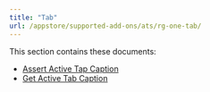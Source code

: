```yaml
---
title: "Tab"
url: /appstore/supported-add-ons/ats/rg-one-tab/
---
```


This section contains these documents:

* [Assert Active Tap Caption](/appstore/supported-add-ons/ats/rg-one-assert-active-tab-caption/)
* [Get Active Tab Caption](/appstore/supported-add-ons/ats/rg-one-get-active-tab-caption/)
